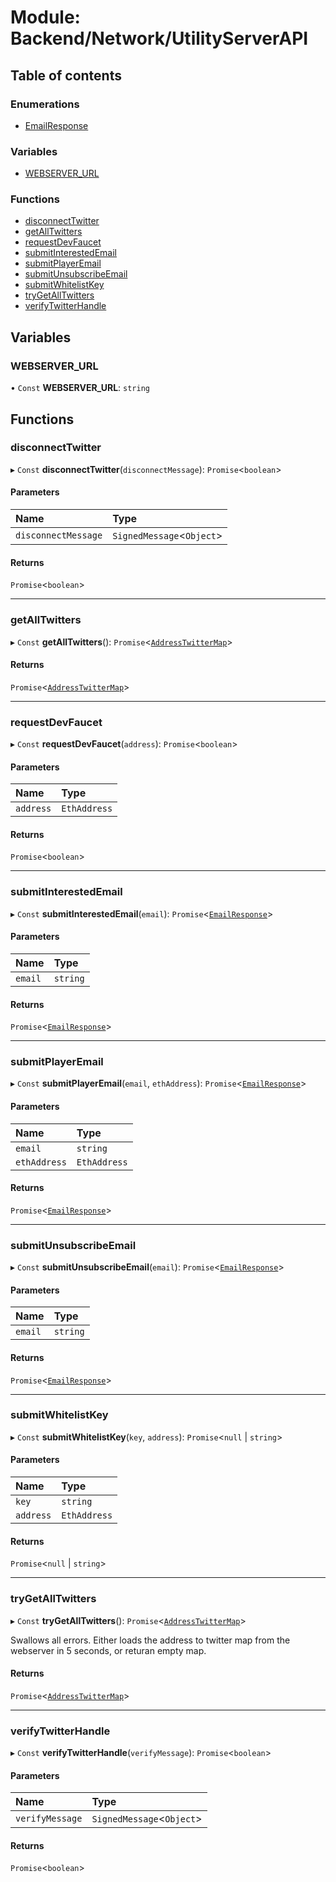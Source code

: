 # Module: Backend/Network/UtilityServerAPI

## Table of contents

### Enumerations

- [EmailResponse](../enums/Backend_Network_UtilityServerAPI.EmailResponse.md)

### Variables

- [WEBSERVER_URL](Backend_Network_UtilityServerAPI.md#webserver_url)

### Functions

- [disconnectTwitter](Backend_Network_UtilityServerAPI.md#disconnecttwitter)
- [getAllTwitters](Backend_Network_UtilityServerAPI.md#getalltwitters)
- [requestDevFaucet](Backend_Network_UtilityServerAPI.md#requestdevfaucet)
- [submitInterestedEmail](Backend_Network_UtilityServerAPI.md#submitinterestedemail)
- [submitPlayerEmail](Backend_Network_UtilityServerAPI.md#submitplayeremail)
- [submitUnsubscribeEmail](Backend_Network_UtilityServerAPI.md#submitunsubscribeemail)
- [submitWhitelistKey](Backend_Network_UtilityServerAPI.md#submitwhitelistkey)
- [tryGetAllTwitters](Backend_Network_UtilityServerAPI.md#trygetalltwitters)
- [verifyTwitterHandle](Backend_Network_UtilityServerAPI.md#verifytwitterhandle)

## Variables

### WEBSERVER_URL

• `Const` **WEBSERVER_URL**: `string`

## Functions

### disconnectTwitter

▸ `Const` **disconnectTwitter**(`disconnectMessage`): `Promise`<`boolean`\>

#### Parameters

| Name                | Type                       |
| :------------------ | :------------------------- |
| `disconnectMessage` | `SignedMessage`<`Object`\> |

#### Returns

`Promise`<`boolean`\>

---

### getAllTwitters

▸ `Const` **getAllTwitters**(): `Promise`<[`AddressTwitterMap`](_types_darkforest_api_UtilityServerAPITypes.md#addresstwittermap)\>

#### Returns

`Promise`<[`AddressTwitterMap`](_types_darkforest_api_UtilityServerAPITypes.md#addresstwittermap)\>

---

### requestDevFaucet

▸ `Const` **requestDevFaucet**(`address`): `Promise`<`boolean`\>

#### Parameters

| Name      | Type         |
| :-------- | :----------- |
| `address` | `EthAddress` |

#### Returns

`Promise`<`boolean`\>

---

### submitInterestedEmail

▸ `Const` **submitInterestedEmail**(`email`): `Promise`<[`EmailResponse`](../enums/Backend_Network_UtilityServerAPI.EmailResponse.md)\>

#### Parameters

| Name    | Type     |
| :------ | :------- |
| `email` | `string` |

#### Returns

`Promise`<[`EmailResponse`](../enums/Backend_Network_UtilityServerAPI.EmailResponse.md)\>

---

### submitPlayerEmail

▸ `Const` **submitPlayerEmail**(`email`, `ethAddress`): `Promise`<[`EmailResponse`](../enums/Backend_Network_UtilityServerAPI.EmailResponse.md)\>

#### Parameters

| Name         | Type         |
| :----------- | :----------- |
| `email`      | `string`     |
| `ethAddress` | `EthAddress` |

#### Returns

`Promise`<[`EmailResponse`](../enums/Backend_Network_UtilityServerAPI.EmailResponse.md)\>

---

### submitUnsubscribeEmail

▸ `Const` **submitUnsubscribeEmail**(`email`): `Promise`<[`EmailResponse`](../enums/Backend_Network_UtilityServerAPI.EmailResponse.md)\>

#### Parameters

| Name    | Type     |
| :------ | :------- |
| `email` | `string` |

#### Returns

`Promise`<[`EmailResponse`](../enums/Backend_Network_UtilityServerAPI.EmailResponse.md)\>

---

### submitWhitelistKey

▸ `Const` **submitWhitelistKey**(`key`, `address`): `Promise`<`null` \| `string`\>

#### Parameters

| Name      | Type         |
| :-------- | :----------- |
| `key`     | `string`     |
| `address` | `EthAddress` |

#### Returns

`Promise`<`null` \| `string`\>

---

### tryGetAllTwitters

▸ `Const` **tryGetAllTwitters**(): `Promise`<[`AddressTwitterMap`](_types_darkforest_api_UtilityServerAPITypes.md#addresstwittermap)\>

Swallows all errors. Either loads the address to twitter map from the webserver in 5 seconds, or
returan empty map.

#### Returns

`Promise`<[`AddressTwitterMap`](_types_darkforest_api_UtilityServerAPITypes.md#addresstwittermap)\>

---

### verifyTwitterHandle

▸ `Const` **verifyTwitterHandle**(`verifyMessage`): `Promise`<`boolean`\>

#### Parameters

| Name            | Type                       |
| :-------------- | :------------------------- |
| `verifyMessage` | `SignedMessage`<`Object`\> |

#### Returns

`Promise`<`boolean`\>
